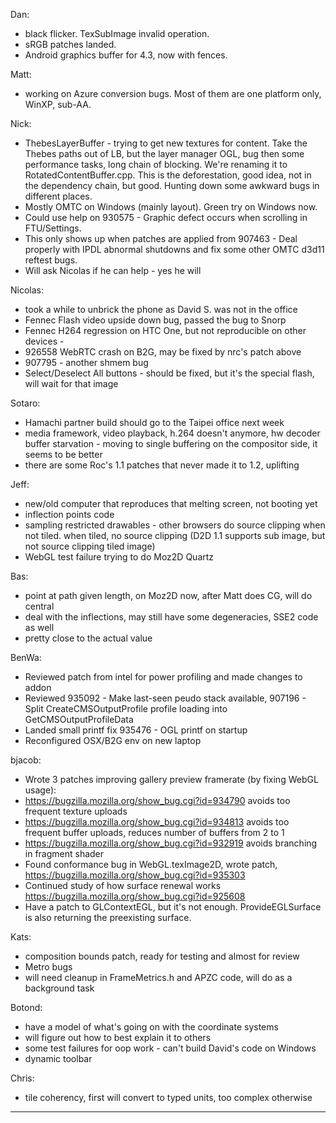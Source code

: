 Dan:
* black flicker.  TexSubImage invalid operation.
* sRGB patches landed.
* Android graphics buffer for 4.3, now with fences.

Matt:
* working on Azure conversion bugs.  Most of them are one platform only, WinXP, sub-AA.

Nick:
* ThebesLayerBuffer - trying to get new textures for content.  Take the Thebes paths out of LB, but the layer manager OGL, bug then some performance tasks, long chain of blocking.  We're renaming it to RotatedContentBuffer.cpp.  This is the deforestation, good idea, not in the dependency chain, but good.  Hunting down some awkward bugs in different places.
* Mostly OMTC on Windows (mainly layout).  Green try on Windows now.
* Could use help on 930575 - Graphic defect occurs when scrolling in FTU/Settings.
* This only shows up when patches are applied from 907463 - Deal properly with IPDL abnormal shutdowns and fix some other OMTC d3d11 reftest bugs.
* Will ask Nicolas if he can help - yes he will

Nicolas:
* took a while to unbrick the phone as David S. was not in the office
* Fennec Flash video upside down bug, passed the bug to Snorp
* Fennec H264 regression on HTC One, but not reproducible on other devices - 
* 926558 WebRTC crash on B2G, may be fixed by nrc's patch above
* 907795 - another shmem bug
* Select/Deselect All buttons - should be fixed, but it's the special flash, will wait for that image

Sotaro:
* Hamachi partner build should go to the Taipei office next week
* media framework, video playback, h.264 doesn't anymore, hw decoder buffer starvation  - moving to single buffering on the compositor side, it seems to be better
* there are some Roc's 1.1 patches that never made it to 1.2, uplifting

Jeff:
* new/old computer that reproduces that melting screen, not booting yet
* inflection points code
* sampling restricted drawables - other browsers do source clipping when not tiled.  when tiled, no source clipping (D2D 1.1 supports sub image, but not source clipping tiled image)
* WebGL test failure trying to do Moz2D Quartz 

Bas:
* point at path given length, on Moz2D now, after Matt does CG, will do central
* deal with the inflections, may still have some degeneracies, SSE2 code as well
* pretty close to the actual value

BenWa:
* Reviewed patch from intel for power profiling and made changes to addon
* Reviewed 935092 - Make last-seen peudo stack available, 907196 - Split CreateCMSOutputProfile profile loading into GetCMSOutputProfileData
* Landed small printf fix 935476 - OGL printf on startup
* Reconfigured OSX/B2G env on new laptop

bjacob:
* Wrote 3 patches improving gallery preview framerate (by fixing WebGL usage):
* https://bugzilla.mozilla.org/show_bug.cgi?id=934790 avoids too frequent texture uploads
* https://bugzilla.mozilla.org/show_bug.cgi?id=934813 avoids too frequent buffer uploads, reduces number of buffers from 2 to 1
* https://bugzilla.mozilla.org/show_bug.cgi?id=932919 avoids branching in fragment shader
* Found conformance bug in WebGL.texImage2D, wrote patch, https://bugzilla.mozilla.org/show_bug.cgi?id=935303
* Continued study of how surface renewal works https://bugzilla.mozilla.org/show_bug.cgi?id=925608
* Have a patch to GLContextEGL, but it's not enough. ProvideEGLSurface is also returning the preexisting surface.

Kats:
* composition bounds patch, ready for testing and almost for review
* Metro bugs
* will need cleanup in FrameMetrics.h and APZC code, will do as a background task

Botond:
* have a model of what's going on with the coordinate systems
* will figure out how to best explain it to others
* some test failures for oop work - can't build David's code on Windows
* dynamic toolbar

Chris:
* tile coherency, first will convert to typed units, too complex otherwise

________________


